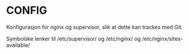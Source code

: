 CONFIG
===========
Konfigurasjon for nginx og supervisor, slik at dette kan trackes med Git.

Symbolske lenker til /etc/supervisor/ og /etc/nginx/ og /etc/nginx/sites-available/